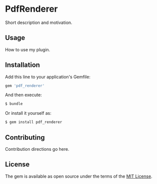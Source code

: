 # PdfRenderer
Short description and motivation.

## Usage
How to use my plugin.

## Installation
Add this line to your application's Gemfile:

```ruby
gem 'pdf_renderer'
```

And then execute:
```bash
$ bundle
```

Or install it yourself as:
```bash
$ gem install pdf_renderer
```

## Contributing
Contribution directions go here.

## License
The gem is available as open source under the terms of the [MIT License](http://opensource.org/licenses/MIT).

